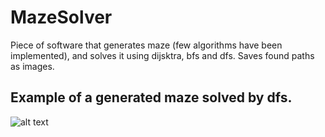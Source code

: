 # MazeSolver
Piece of software that generates maze (few algorithms have been implemented), and solves it using dijsktra, bfs and dfs. Saves found paths as images.

## Example of a generated maze solved by dfs.
![alt text](https://github.com/TemporaryResident/MazeSolver/blob/master/generated_dfs.png)
